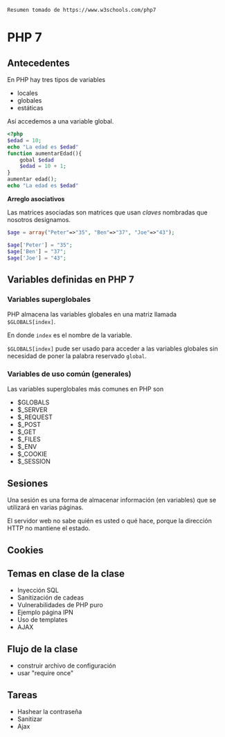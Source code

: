 ```
Resumen tomado de https://www.w3schools.com/php7
```



# PHP 7

## Antecedentes

En PHP hay tres tipos de variables

* locales
* globales
* estáticas

Así accedemos a una variable global.

```php
<?php
$edad = 10;
echo "La edad es $edad"
function aumentarEdad(){
    gobal $edad
    $edad = 10 + 1;    
}
aumentar edad();
echo "La edad es $edad"
```

**Arreglo asociativos**

Las matrices asociadas son matrices que usan *claves* nombradas que nosotros designamos.

```php
$age = array("Peter"=>"35", "Ben"=>"37", "Joe"=>"43");
```

```php
$age['Peter'] = "35";
$age['Ben'] = "37";
$age['Joe'] = "43";
```



## Variables definidas en PHP 7

### Variables superglobales

PHP almacena las variables globales en una matriz llamada `$GLOBALS[index]`.  

En donde  `index` es el nombre de la variable.

`$GLOBALS[index]` pude ser usado para acceder a las variables globales sin necesidad de poner la palabra reservado `global`.

### Variables de uso común (generales)

Las variables superglobales más comunes en PHP son

- $GLOBALS
- $_SERVER
- $_REQUEST
- $_POST
- $_GET
- $_FILES
- $_ENV
- $_COOKIE
- $_SESSION

## Sesiones

Una sesión es una forma de almacenar información (en variables) que se utilizará en varias páginas.

El servidor web no sabe quién es usted o qué hace, porque la dirección HTTP no mantiene el estado.

## Cookies


## Temas en clase de la clase
* Inyección SQL
* Sanitización de cadeas
* Vulnerabilidades de PHP puro
* Ejemplo página IPN
* Uso de templates
* AJAX

## Flujo de la clase
* construir archivo de configuración
* usar "require once"

## Tareas
* Hashear la contraseña
* Sanitizar
* Ajax
